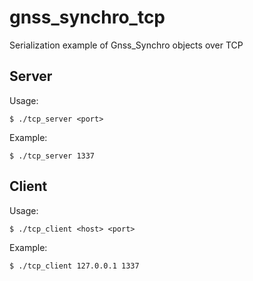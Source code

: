 # gnss_synchro_tcp
Serialization example of Gnss_Synchro objects over TCP

**Server**
---

Usage:

    $ ./tcp_server <port>

Example:

    $ ./tcp_server 1337

**Client**
---

Usage:

    $ ./tcp_client <host> <port>

Example:

    $ ./tcp_client 127.0.0.1 1337
